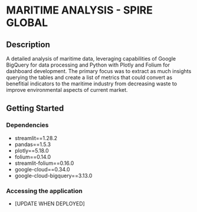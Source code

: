 # MARITIME ANALYSIS - SPIRE GLOBAL

## Description

A detailed analysis of maritime data, leveraging capabilities of Google BigQuery for data processing and Python with Plotly and Folium for dashboard development. The primary focus was to extract as much insights querying the tables and create a list of metrics that could convert as benefitial indicators to the maritime industry from decreasing waste to improve environmental aspects of current market.

## Getting Started

### Dependencies

+ streamlit==1.28.2
+ pandas==1.5.3
+ plotly==5.18.0
+ folium==0.14.0
+ streamlit-folium==0.16.0
+ google-cloud==0.34.0
+ google-cloud-bigquery==3.13.0

### Accessing the application

- [UPDATE WHEN DEPLOYED]